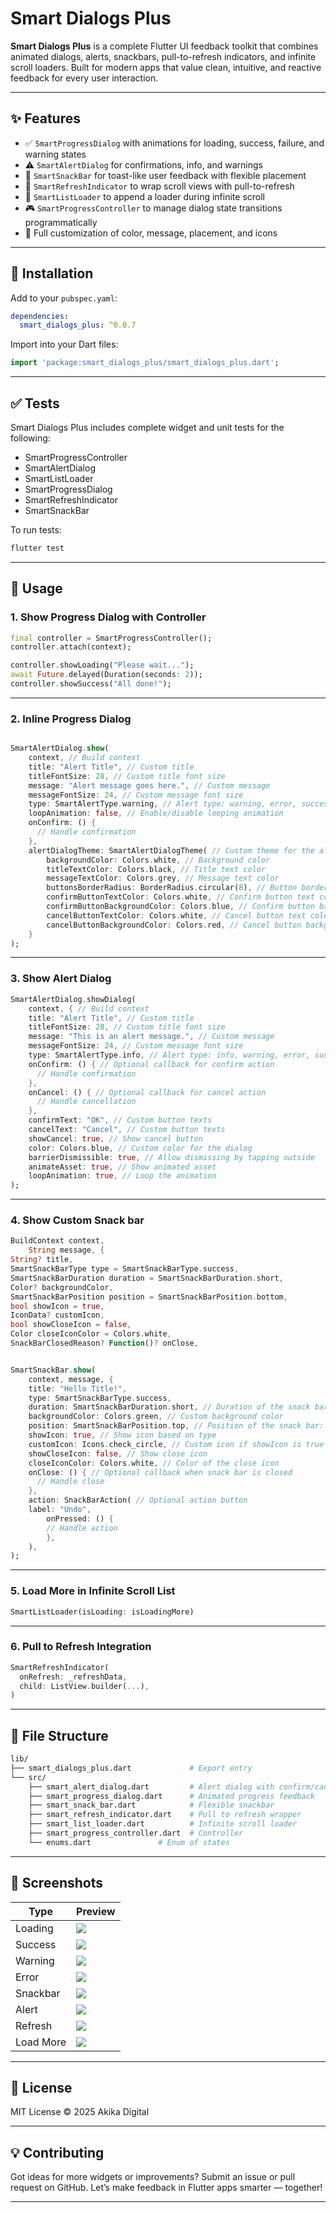 # Smart Dialogs Plus

**Smart Dialogs Plus** is a complete Flutter UI feedback toolkit that combines animated dialogs, alerts, snackbars, pull-to-refresh indicators, and infinite scroll loaders. Built for modern apps that value clean, intuitive, and reactive feedback for every user interaction.

---

## ✨ Features

* ✅ `SmartProgressDialog` with animations for loading, success, failure, and warning states
* ⚠️ `SmartAlertDialog` for confirmations, info, and warnings
* 🍞 `SmartSnackBar` for toast-like user feedback with flexible placement
* 🔁 `SmartRefreshIndicator` to wrap scroll views with pull-to-refresh
* 📆 `SmartListLoader` to append a loader during infinite scroll
* 🎮 `SmartProgressController` to manage dialog state transitions programmatically
* 🎨 Full customization of color, message, placement, and icons

---

## 🚀 Installation

Add to your `pubspec.yaml`:

```yaml
dependencies:
  smart_dialogs_plus: ^0.0.7
```

Import into your Dart files:

```dart
import 'package:smart_dialogs_plus/smart_dialogs_plus.dart';
```

---

## ✅ Tests

Smart Dialogs Plus includes complete widget and unit tests for the following:

- SmartProgressController
- SmartAlertDialog
- SmartListLoader
- SmartProgressDialog
- SmartRefreshIndicator
- SmartSnackBar

To run tests:

```bash
flutter test
```

---

## 🧠 Usage

### 1. Show Progress Dialog with Controller

```dart
final controller = SmartProgressController();
controller.attach(context);

controller.showLoading("Please wait...");
await Future.delayed(Duration(seconds: 2));
controller.showSuccess("All done!");
```

---

### 2. Inline Progress Dialog

```dart

SmartAlertDialog.show(
    context, // Build context
    title: "Alert Title", // Custom title
    titleFontSize: 28, // Custom title font size
    message: "Alert message goes here.", // Custom message
    messageFontSize: 24, // Custom message font size
    type: SmartAlertType.warning, // Alert type: warning, error, success, info
    loopAnimation: false, // Enable/disable looping animation
    onConfirm: () {
      // Handle confirmation
    },
    alertDialogTheme: SmartAlertDialogTheme( // Custom theme for the alert dialog
        backgroundColor: Colors.white, // Background color
        titleTextColor: Colors.black, // Title text color
        messageTextColor: Colors.grey, // Message text color
        buttonsBorderRadius: BorderRadius.circular(8), // Button border radius
        confirmButtonTextColor: Colors.white, // Confirm button text color
        confirmButtonBackgroundColor: Colors.blue, // Confirm button background color
        cancelButtonTextColor: Colors.white, // Cancel button text color
        cancelButtonBackgroundColor: Colors.red, // Cancel button background color
    }
);
```

---

### 3. Show Alert Dialog

```dart
SmartAlertDialog.showDialog(
    context, { // Build context
    title: "Alert Title", // Custom title
    titleFontSize: 28, // Custom title font size
    message: "This is an alert message.", // Custom message
    messageFontSize: 24, // Custom message font size
    type: SmartAlertType.info, // Alert type: info, warning, error, success
    onConfirm: () { // Optional callback for confirm action
      // Handle confirmation
    },
    onCancel: () { // Optional callback for cancel action
      // Handle cancellation
    },
    confirmText: "OK", // Custom button texts
    cancelText: "Cancel", // Custom button texts
    showCancel: true, // Show cancel button
    color: Colors.blue, // Custom color for the dialog
    barrierDismissible: true, // Allow dismissing by tapping outside
    animateAsset: true, // Show animated asset
    loopAnimation: true, // Loop the animation
);

```

---

### 4. Show Custom Snack bar

```dart
BuildContext context,
    String message, {
String? title,
SmartSnackBarType type = SmartSnackBarType.success,
SmartSnackBarDuration duration = SmartSnackBarDuration.short,
Color? backgroundColor,
SmartSnackBarPosition position = SmartSnackBarPosition.bottom,
bool showIcon = true,
IconData? customIcon,
bool showCloseIcon = false,
Color closeIconColor = Colors.white,
SnackBarClosedReason? Function()? onClose,


SmartSnackBar.show(
    context, message, {
    title: "Hello Title!",
    type: SmartSnackBarType.success,
    duration: SmartSnackBarDuration.short, // Duration of the snack bar: short, long, or indefinite
    backgroundColor: Colors.green, // Custom background color
    position: SmartSnackBarPosition.top, // Position of the snack bar: top or bottom
    showIcon: true, // Show icon based on type
    customIcon: Icons.check_circle, // Custom icon if showIcon is true
    showCloseIcon: false, // Show close icon
    closeIconColor: Colors.white, // Color of the close icon
    onClose: () { // Optional callback when snack bar is closed
      // Handle close
    },
    action: SnackBarAction( // Optional action button
    label: "Undo",
        onPressed: () {
        // Handle action
        },
    ),
);
```

---

### 5. Load More in Infinite Scroll List

```dart
SmartListLoader(isLoading: isLoadingMore)
```

---

### 6. Pull to Refresh Integration

```dart
SmartRefreshIndicator(
  onRefresh: _refreshData,
  child: ListView.builder(...),
)
```

---

## 📂 File Structure

```bash
lib/
├── smart_dialogs_plus.dart             # Export entry
└── src/
    ├── smart_alert_dialog.dart         # Alert dialog with confirm/cancel
    ├── smart_progress_dialog.dart      # Animated progress feedback
    ├── smart_snack_bar.dart            # Flexible snackbar
    ├── smart_refresh_indicator.dart    # Pull to refresh wrapper
    ├── smart_list_loader.dart          # Infinite scroll loader
    ├── smart_progress_controller.dart  # Controller
    └── enums.dart               # Enum of states
```

---

## 📸 Screenshots

| Type      | Preview                        |
| --------- | ------------------------------ |
| Loading   | ![](screenshots/loading.png)   |
| Success   | ![](screenshots/success.png)   |
| Warning   | ![](screenshots/warning.png)   |
| Error     | ![](screenshots/error.png)     |
| Snackbar  | ![](screenshots/snackbar.png)  |
| Alert     | ![](screenshots/alert.png)     |
| Refresh   | ![](screenshots/refresh.png)   |
| Load More | ![](screenshots/load_more.png) |

---

## 📄 License

MIT License © 2025 Akika Digital

---

## 💡 Contributing

Got ideas for more widgets or improvements? Submit an issue or pull request on GitHub. Let’s make feedback in Flutter apps smarter — together!

---
